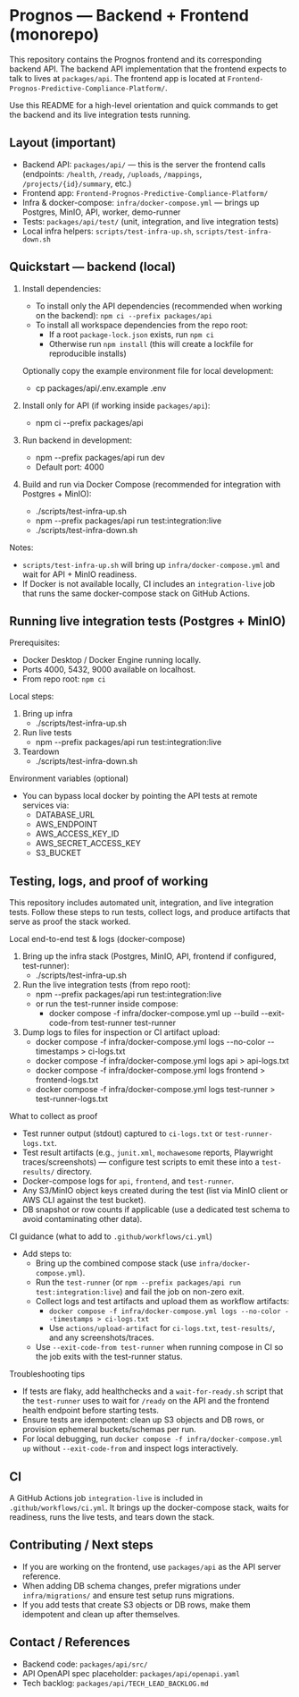 # Prognos — Backend + Frontend (monorepo)

This repository contains the Prognos frontend and its corresponding backend API. The backend API implementation that the frontend expects to talk to lives at `packages/api`. The frontend app is located at `Frontend-Prognos-Predictive-Compliance-Platform/`.

Use this README for a high-level orientation and quick commands to get the backend and its live integration tests running.

## Layout (important)
- Backend API: `packages/api/` — this is the server the frontend calls (endpoints: `/health`, `/ready`, `/uploads`, `/mappings`, `/projects/{id}/summary`, etc.)
- Frontend app: `Frontend-Prognos-Predictive-Compliance-Platform/`
- Infra & docker-compose: `infra/docker-compose.yml` — brings up Postgres, MinIO, API, worker, demo-runner
- Tests: `packages/api/test/` (unit, integration, and live integration tests)
- Local infra helpers: `scripts/test-infra-up.sh`, `scripts/test-infra-down.sh`

## Quickstart — backend (local)
1. Install dependencies:
   - To install only the API dependencies (recommended when working on the backend): `npm ci --prefix packages/api`
   - To install all workspace dependencies from the repo root:
     - If a root `package-lock.json` exists, run `npm ci`
     - Otherwise run `npm install` (this will create a lockfile for reproducible installs)

   Optionally copy the example environment file for local development:
   - cp packages/api/.env.example .env

2. Install only for API (if working inside `packages/api`):
   - npm ci --prefix packages/api

3. Run backend in development:
   - npm --prefix packages/api run dev
   - Default port: 4000

4. Build and run via Docker Compose (recommended for integration with Postgres + MinIO):
   - ./scripts/test-infra-up.sh
   - npm --prefix packages/api run test:integration:live
   - ./scripts/test-infra-down.sh

Notes:
- `scripts/test-infra-up.sh` will bring up `infra/docker-compose.yml` and wait for API + MinIO readiness.
- If Docker is not available locally, CI includes an `integration-live` job that runs the same docker-compose stack on GitHub Actions.

## Running live integration tests (Postgres + MinIO)
Prerequisites:
- Docker Desktop / Docker Engine running locally.
- Ports 4000, 5432, 9000 available on localhost.
- From repo root: `npm ci`

Local steps:
1. Bring up infra
   - ./scripts/test-infra-up.sh
2. Run live tests
   - npm --prefix packages/api run test:integration:live
3. Teardown
   - ./scripts/test-infra-down.sh

Environment variables (optional)
- You can bypass local docker by pointing the API tests at remote services via:
  - DATABASE_URL
  - AWS_ENDPOINT
  - AWS_ACCESS_KEY_ID
  - AWS_SECRET_ACCESS_KEY
  - S3_BUCKET

## Testing, logs, and proof of working

This repository includes automated unit, integration, and live integration tests. Follow these steps to run tests, collect logs, and produce artifacts that serve as proof the stack worked.

Local end-to-end test & logs (docker-compose)
1. Bring up the infra stack (Postgres, MinIO, API, frontend if configured, test-runner):
   - ./scripts/test-infra-up.sh
2. Run the live integration tests (from repo root):
   - npm --prefix packages/api run test:integration:live
   - or run the test-runner inside compose:
     - docker compose -f infra/docker-compose.yml up --build --exit-code-from test-runner test-runner
3. Dump logs to files for inspection or CI artifact upload:
   - docker compose -f infra/docker-compose.yml logs --no-color --timestamps > ci-logs.txt
   - docker compose -f infra/docker-compose.yml logs api > api-logs.txt
   - docker compose -f infra/docker-compose.yml logs frontend > frontend-logs.txt
   - docker compose -f infra/docker-compose.yml logs test-runner > test-runner-logs.txt

What to collect as proof
- Test runner output (stdout) captured to `ci-logs.txt` or `test-runner-logs.txt`.
- Test result artifacts (e.g., `junit.xml`, `mochawesome` reports, Playwright traces/screenshots) — configure test scripts to emit these into a `test-results/` directory.
- Docker-compose logs for `api`, `frontend`, and `test-runner`.
- Any S3/MinIO object keys created during the test (list via MinIO client or AWS CLI against the test bucket).
- DB snapshot or row counts if applicable (use a dedicated test schema to avoid contaminating other data).

CI guidance (what to add to `.github/workflows/ci.yml`)
- Add steps to:
  - Bring up the combined compose stack (use `infra/docker-compose.yml`).
  - Run the `test-runner` (or `npm --prefix packages/api run test:integration:live`) and fail the job on non-zero exit.
  - Collect logs and test artifacts and upload them as workflow artifacts:
    - `docker compose -f infra/docker-compose.yml logs --no-color --timestamps > ci-logs.txt`
    - Use `actions/upload-artifact` for `ci-logs.txt`, `test-results/`, and any screenshots/traces.
  - Use `--exit-code-from test-runner` when running compose in CI so the job exits with the test-runner status.

Troubleshooting tips
- If tests are flaky, add healthchecks and a `wait-for-ready.sh` script that the `test-runner` uses to wait for `/ready` on the API and the frontend health endpoint before starting tests.
- Ensure tests are idempotent: clean up S3 objects and DB rows, or provision ephemeral buckets/schemas per run.
- For local debugging, run `docker compose -f infra/docker-compose.yml up` without `--exit-code-from` and inspect logs interactively.

## CI
A GitHub Actions job `integration-live` is included in `.github/workflows/ci.yml`. It brings up the docker-compose stack, waits for readiness, runs the live tests, and tears down the stack.

## Contributing / Next steps
- If you are working on the frontend, use `packages/api` as the API server reference.
- When adding DB schema changes, prefer migrations under `infra/migrations/` and ensure test setup runs migrations.
- If you add tests that create S3 objects or DB rows, make them idempotent and clean up after themselves.

## Contact / References
- Backend code: `packages/api/src/`
- API OpenAPI spec placeholder: `packages/api/openapi.yaml`
- Tech backlog: `packages/api/TECH_LEAD_BACKLOG.md`
